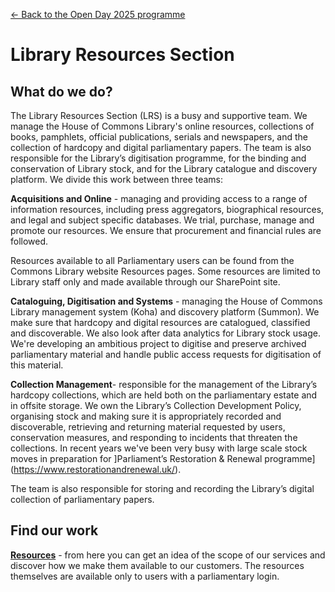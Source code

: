 <a href="../">&larr; Back to the Open Day 2025 programme</a>

# Library Resources Section

## What do we do?
The Library Resources Section (LRS) is a busy and supportive team. We manage the House of Commons Library's online resources, collections of books, pamphlets, official publications, serials and newspapers, and the collection of hardcopy and digital parliamentary papers. The team is also responsible for the Library’s digitisation programme, for the binding and conservation of Library stock, and for the Library catalogue and discovery platform. We divide this work between three teams:

**Acquisitions and Online** - managing and providing access to a range of information resources, including press aggregators, biographical resources, and legal and subject specific databases. We trial, purchase, manage and promote our resources. We ensure that procurement and financial rules are followed.  

Resources available to all Parliamentary users can be found from the Commons Library website Resources pages. Some resources are limited to Library staff only and made available through our SharePoint site.

**Cataloguing, Digitisation and Systems** - managing the House of Commons Library management system (Koha) and discovery platform (Summon). We make sure that hardcopy and digital resources are catalogued, classified and discoverable. We also look after data analytics for Library stock usage. We're developing an ambitious project to digitise and preserve archived parliamentary material and handle public access requests for digitisation of this material. 

**Collection Management**- responsible for the management of the Library’s hardcopy collections, which are held both on the parliamentary estate and in offsite storage. We own the Library’s Collection Development Policy, organising stock and making sure it is appropriately recorded and discoverable, retrieving and returning material requested by users, conservation measures, and responding to incidents that threaten the collections. In recent years we've been very busy with large scale stock moves in preparation for ]Parliament’s Restoration & Renewal programme](https://www.restorationandrenewal.uk/).

The team is also responsible for storing and recording the Library’s digital collection of parliamentary papers.

## Find our work

**[Resources](https://commonslibrary.parliament.uk/resources/)** - from here you can get an idea of the scope of our services and discover how we make them available to our customers. The resources themselves are available only to users with a parliamentary login.